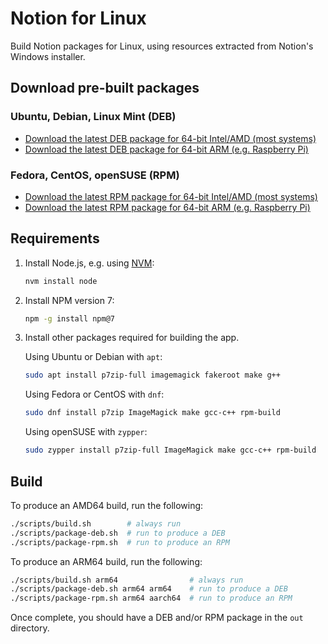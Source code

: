 # Notion for Linux

Build Notion packages for Linux, using resources extracted from Notion's Windows installer.

## Download pre-built packages

### Ubuntu, Debian, Linux Mint (DEB)

- [Download the latest DEB package for 64-bit Intel/AMD (most systems)](https://github.com/davidbailey00/notion-linux-builder/releases/download/v2.0.11-3/notion-desktop_2.0.11-3_amd64.deb)
- [Download the latest DEB package for 64-bit ARM (e.g. Raspberry Pi)](https://github.com/davidbailey00/notion-linux-builder/releases/download/v2.0.11-3/notion-desktop_2.0.11-3_arm64.deb)

### Fedora, CentOS, openSUSE (RPM)

- [Download the latest RPM package for 64-bit Intel/AMD (most systems)](https://github.com/davidbailey00/notion-linux-builder/releases/download/v2.0.11-3/notion-desktop-2.0.11-3.x86_64.rpm)
- [Download the latest RPM package for 64-bit ARM (e.g. Raspberry Pi)](https://github.com/davidbailey00/notion-linux-builder/releases/download/v2.0.11-3/notion-desktop-2.0.11-3.aarch64.rpm)

## Requirements

1. Install Node.js, e.g. using [NVM](https://github.com/nvm-sh/nvm):

   ```sh
   nvm install node
   ```

2. Install NPM version 7:

   ```sh
   npm -g install npm@7
   ```

3. Install other packages required for building the app.

   Using Ubuntu or Debian with `apt`:

   ```sh
   sudo apt install p7zip-full imagemagick fakeroot make g++
   ```

   Using Fedora or CentOS with `dnf`:

   ```sh
   sudo dnf install p7zip ImageMagick make gcc-c++ rpm-build
   ```

   Using openSUSE with `zypper`:

   ```sh
   sudo zypper install p7zip-full ImageMagick make gcc-c++ rpm-build
   ```

## Build

To produce an AMD64 build, run the following:

```sh
./scripts/build.sh        # always run
./scripts/package-deb.sh  # run to produce a DEB
./scripts/package-rpm.sh  # run to produce an RPM
```

To produce an ARM64 build, run the following:

```sh
./scripts/build.sh arm64                # always run
./scripts/package-deb.sh arm64 arm64    # run to produce a DEB
./scripts/package-rpm.sh arm64 aarch64  # run to produce an RPM
```

Once complete, you should have a DEB and/or RPM package in the `out` directory.
